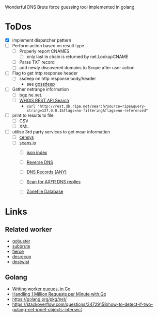 
Wonderful DNS Brute force guessing tool implemented in golang.

# ToDos

* [x] implement dispatcher pattern
* [ ] Perform action based on result type
  * [ ] Properly report CNAMES
    * [ ] only last in chain is returned by net.LookupCNAME
  * [ ] Parse TXT record
  * [ ] add newly discovered domains to Scope after user action
* [ ] Flag to get http response header
  * [ ] ssdeep on http response body/header
    * see [gossdeep](https://github.com/dutchcoders/gossdeep)
* [ ] Gather netrange information
  * [ ] bgp.he.net.
  * [ ] [WHOIS REST API Search](https://github.com/RIPE-NCC/whois/wiki/WHOIS-REST-API)
    * `curl "http://rest.db.ripe.net/search?source=ripe&query-string=127.0.0.1&flags=no-filtering&flags=no-referenced"`
* [ ] print to results to file
  * [ ] CSV
  * [ ] XML
* [ ] utilise 3rd party services to get moar information
  * [ ] [censys](https://github.com/jgamblin/censys)
  * [ ] [scans.io](https://scans.io)
    * [ ] [json index](https://scans.io/json)
    * [ ] [Reverse DNS](https://scans.io/study/sonar.rdns)
    * [ ] [DNS Records (ANY)](https://scans.io/study/sonar.fdns)
    * [ ] [Scan for AXFR DNS replies](https://scans.io/study/hanno-axfr)
    * [ ] [Zonefile Database](https://scans.io/study/axfr-research)


# Links
## Related worker
* [gobuster](https://github.com/OJ/gobuster)
* [subbrute](https://github.com/TheRook/subbrute)
* [fierce](http://tools.kali.org/information-gathering/fierce)
* [dnsrecon](https://github.com/darkoperator/dnsrecon)
* [dnstwist](https://github.comelceef/dnstwist)

## Golang
* [Writing worker queues, in Go](https://nesv.github.io/golang/2014/02/25/worker-queues-in-go.html)
* [Handling 1 Million Requests per Minute with Go](http://marcio.io/2015/07/handling-1-million-requests-per-minute-with-golang/)
* https://golang.org/pkg/net/
* https://stackoverflow.com/questions/34729158/how-to-detect-if-two-golang-net-ipnet-objects-intersect
